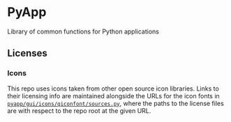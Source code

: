 # PyApp

Library of common functions for Python applications

## Licenses

### Icons

This repo uses icons taken from other open source icon libraries.  Links to their licensing info are maintained alongside the URLs for the icon fonts in [`pyapp/gui/icons/qiconfont/sources.py`](pyapp/gui/icons/qiconfont/sources.py), where the paths to the license files are with respect to the repo root at the given URL.

